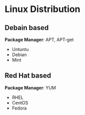 # Linux Distribution

## Debain based
__Package Manager__: APT, APT-get
* Untuntu
* Debian
* Mint

## Red Hat based
__Package Manager__: YUM
* RHEL
* CentOS
* Fedora

